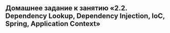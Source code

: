 ## Домашнее задание к занятию «2.2. Dependency Lookup, Dependency Injection, IoC, Spring, Application Context»
